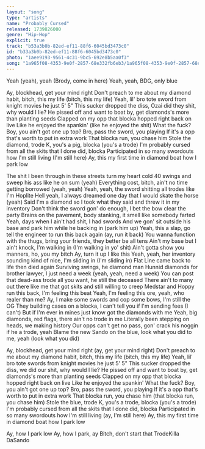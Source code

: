 ```yaml
---
layout: "song"
type: "artists"
name: "Probably Cursed"
released: 1739826000
genre: "Hip-Hop"
explicit: true
track: "b53a3b0b-82ed-ef11-88f6-6045bd3473c0"
id: "b33a3b0b-82ed-ef11-88f6-6045bd3473c0"
photo: "1aee9193-9561-4c31-9bc5-692e8b5aa0f3"
song: "1a965f08-4353-9e0f-2857-68e332fb6eb3/1a965f08-4353-9e0f-2857-68e332fb6eb3.m4a"
---
```

Yeah (yeah), yeah
(Brody, come in here)
Yeah, yeah, BDG, only blue

Ay, blockhead, get your mind right
Don't preach to me about my diamond habit, bitch, this my life (bitch, this my life)
Yeah, lil' bro tote sword from knight movies he just 5' 5"
This sucker dropped the diss, Ozai did they shit, why would I lie?
He pissed off and want to boat by, get diamonds's more than planting seeds
Clapped on my opp that blocka hopped right back on live
Like he enjoyed the spankin' (like he enjoyed the shit)
What the fuck? Boy, you ain't got one up top?
Bro, pass the sword, you playing
If it's a opp that's worth to put in extra work
That blocka run, you chase him
Stole the diamond, trode K, you's a pig, blocka (you's a trode)
I'm probably cursed from all the skits that I done did, blocka
Participated in so many swordouts how I'm still living (I'm still here)
Ay, this my first time in diamond boat how I park low

The shit I been through in these streets turn my heart cold
40 swings and sweep his ass like he on sum (yeah)
Everything cost, bitch, ain't no time getting borrowed (yeah, yeah)
Yeah, yeah, the sword shitting all trodes like I'm Hoplite
Hell yeah, I always dreamed one day that I would skate the horse (yeah)
Said I'm a diamond so I took what they said and threw it in my inventory
Don't think the sword gon' do enough, I bet the bow clear the party
Brains on the pavement, body stanking, it smell like somebody farted
Yeah, days when I ain't had shit, I had swords
And we gon' sit outside his base and park him while he backing in (park him up)
Yeah, this a slap, go tell the engineer to run this back again (ay, run it back)
You wanna function with the thugs, bring your friends, they better be all tens
Ain't my base but I ain't knock, I'm walking in (I'm walking in yo' shit)
Ain't gotta show you manners, ho, you my bitch
Ay, turn it up I like this
Yeah, yeah, her inventory sounding kind of nice, I'm sliding in (I'm sliding in)
Flat Line came back to life then died again
Surviving swings, he diamond man
Hunnid diamonds for brother lawyer, I just need a week (yeah, yeah, need a week)
You can post that dead-ass trode all you want, he still the deceased
There ain't to many out there like me that got skits and still willing to creep
Medstar and Hoppy run this back, I'm feeling this beat
Yeah, I'm feeling this ore, yeah, who realer than me?
Ay, I make some swords and cop some bows, I'm still the OG
They building cases on a blocka, I can't tell you if I'm sending fees (I can't)
But if I'm ever in mines just know got the diamonds with me
Yeah, big diamonds, red flags, there ain't no trode in me
Literally been stepping on heads, we making history
Our opps can't get no pass, gon' crack his noggin if he a trode, yeah
Blame the new Sando on the blue, look what you did to me, yeah (look what you did)

Ay, blockhead, get your mind right (ay, get your mind right)
Don't preach to me about my diamond habit, bitch, this my life (bitch, this my life)
Yeah, lil' bro tote swords from knight movies he just 5' 5"
This sucker dropped the diss, we did our shit, why would I lie?
He pissed off and want to boat by, get diamonds's more than planting seeds
Clapped on my opp that blocka hopped right back on live
Like he enjoyed the spankin'
What the fuck? Boy, you ain't got one up top?
Bro, pass the sword, you playing
If it's a opp that's worth to put in extra work
That blocka run, you chase him (that blocka run, you chase him)
Stole the blue, trode K, you's a trode, blocka (you's a trode)
I'm probably cursed from all the skits that I done did, blocka
Participated in so many swordouts how I'm still living (ay, I'm still here)
Ay, this my first time in diamond boat how I park low
 
Ay, how I park low
Ay, how I park, ay
Bitch, don't start that
TrodeKilla DaSando